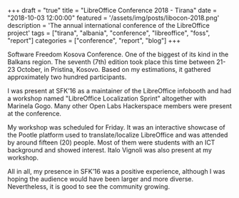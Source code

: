 +++
draft = "true"
title = "LibreOffice Conference 2018 - Tirana"
date = "2018-10-03 12:00:00"
featured = '/assets/img/posts/libocon-2018.png'
description = 'The annual international conference of the LibreOffice project'
tags = ["tirana", "albania", "conference", "libreoffice", "foss", "report"]
categories = ["conference", "report", "blog"]
+++

Software Freedom Kosova Conference. One of the biggest of its kind in the Balkans region. The seventh (7th) edition took place this time between 21-23 October, in Pristina, Kosovo. Based on my estimations, it gathered approximately two hundred participants.

I was present at SFK’16 as a maintainer of the LibreOffice infobooth and had a workshop named "LibreOffice Localization Sprint" altogether with Marinela Gogo. Many other Open Labs Hackerspace members were present at the conference.

My workshop was scheduled for Friday. It was an interactive showcase of the Pootle platform used to translate/localize LibreOffice and was attended by around fifteen (20) people. Most of them were students with an ICT background and showed interest. Italo Vignoli was also present at my workshop.

All in all, my presence in SFK’16 was a positive experience, although I was hoping the audience would have been larger and more diverse. Nevertheless, it is good to see the community growing.
